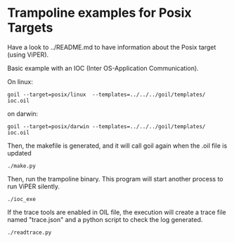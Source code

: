 # Trampoline examples for Posix Targets

Have a look to ../README.md to have information about the Posix target (using ViPER).

Basic example with an IOC (Inter OS-Application Communication).

On linux:
```
goil --target=posix/linux  --templates=../../../goil/templates/ ioc.oil
```

on darwin:
```
goil --target=posix/darwin --templates=../../../goil/templates/ ioc.oil
```

Then, the makefile is generated, and it will call goil again when the .oil file is updated

```
./make.py
```

Then, run the trampoline binary. This program will start another process to run ViPER silently.

```
./ioc_exe
```

If the trace tools are enabled in OIL file, the execution will create a trace file named "trace.json" and a python script to check the log generated.

```
./readtrace.py
```
